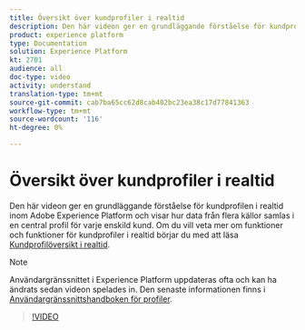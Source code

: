 ```yaml
---
title: Översikt över kundprofiler i realtid
description: Den här videon ger en grundläggande förståelse för kundprofilen i realtid inom Adobe Experience Platform och visar hur du bläddrar bland profiler i plattformens användargränssnitt.
product: experience platform
type: Documentation
solution: Experience Platform
kt: 2701
audience: all
doc-type: video
activity: understand
translation-type: tm+mt
source-git-commit: cab7ba65cc62d8cab402bc23ea38c17d77841363
workflow-type: tm+mt
source-wordcount: '116'
ht-degree: 0%

---
```



# Översikt över kundprofiler i realtid

Den här videon ger en grundläggande förståelse för kundprofilen i realtid inom Adobe Experience Platform och visar hur data från flera källor samlas i en central profil för varje enskild kund. Om du vill veta mer om funktioner och funktioner för kundprofiler i realtid börjar du med att läsa [Kundprofilöversikt i realtid](../home.md).

>[!NOTE]
>
>Användargränssnittet i Experience Platform uppdateras ofta och kan ha ändrats sedan videon spelades in. Den senaste informationen finns i [Användargränssnittshandboken för profiler](../ui/user-guide.md).

>[!VIDEO](https://video.tv.adobe.com/v/27251?quality=12&learn=on&captions=eng)